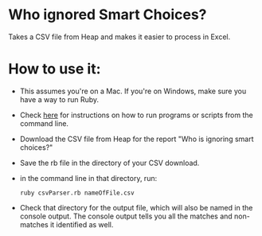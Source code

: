 # Who ignored Smart Choices?
Takes a CSV file from Heap and makes it easier to process in Excel.

# How to use it:
- This assumes you're on a Mac. If you're on Windows, make sure you have a way to run Ruby. 
- Check [here](https://www.thoughtco.com/using-the-command-line-2908368#targetText=Open%20a%20command%20line%20window,the%20command%20ruby%20test.rb.) for instructions on how to run programs or scripts from the command line.
- Download the CSV file from Heap for the report "Who is ignoring smart choices?"
- Save the rb file in the directory of your CSV download.
- in the command line in that directory, run:

      ruby csvParser.rb nameOfFile.csv
- Check that directory for the output file, which will also be named in the console output. The console output tells you all the matches and non-matches it identified as well.

